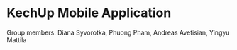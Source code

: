 # KechUp Mobile Application

Group members: Diana Syvorotka, Phuong Pham, Andreas Avetisian, Yingyu Mattila 

 
